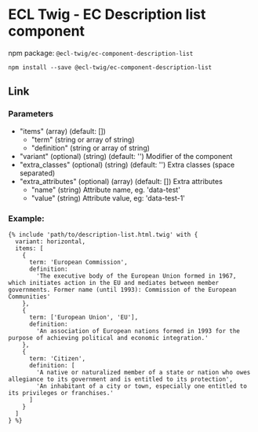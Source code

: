 # ECL Twig - EC Description list component

npm package: `@ecl-twig/ec-component-description-list`

```shell
npm install --save @ecl-twig/ec-component-description-list
```

## Link

### Parameters

- "items" (array) (default: [])
  - "term" (string or array of string)
  - "definition" (string or array of string)
- "variant" (optional) (string) (default: '') Modifier of the component
- "extra_classes" (optional) (string) (default: '') Extra classes (space separated)
- "extra_attributes" (optional) (array) (default: []) Extra attributes
  - "name" (string) Attribute name, eg. 'data-test'
  - "value" (string) Attribute value, eg: 'data-test-1'

### Example:

<!-- prettier-ignore -->
```twig
{% include 'path/to/description-list.html.twig' with { 
  variant: horizontal,
  items: [
    { 
      term: 'European Commission', 
      definition: 
        'The executive body of the European Union formed in 1967, which initiates action in the EU and mediates between member governments. Former name (until 1993): Commission of the European Communities' 
    }, 
    { 
      term: ['European Union', 'EU'], 
      definition: 
        'An association of European nations formed in 1993 for the purpose of achieving political and economic integration.' 
    }, 
    { 
      term: 'Citizen', 
      definition: [ 
        'A native or naturalized member of a state or nation who owes allegiance to its government and is entitled to its protection', 
        'An inhabitant of a city or town, especially one entitled to its privileges or franchises.' 
      ] 
    } 
  ] 
} %}
```
